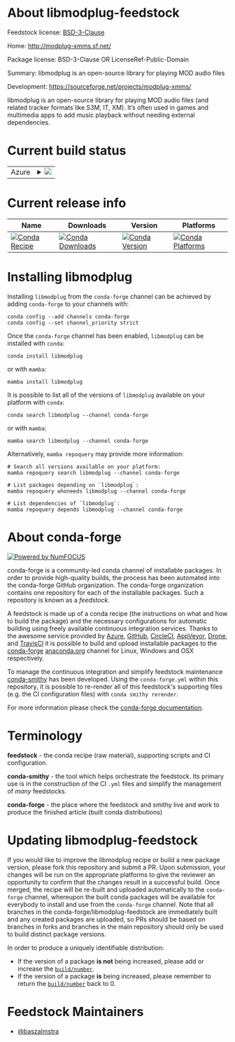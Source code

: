 About libmodplug-feedstock
==========================

Feedstock license: [BSD-3-Clause](https://github.com/conda-forge/libmodplug-feedstock/blob/main/LICENSE.txt)

Home: http://modplug-xmms.sf.net/

Package license: BSD-3-Clause OR LicenseRef-Public-Domain

Summary: libmodplug is an open-source library for playing MOD audio files

Development: https://sourceforge.net/projects/modplug-xmms/

libmodplug is an open-source library for playing MOD audio files (and related tracker formats like S3M, IT, XM). It’s often used in games and multimedia apps to add music playback without needing external dependencies.

Current build status
====================


<table>
    
  <tr>
    <td>Azure</td>
    <td>
      <details>
        <summary>
          <a href="https://dev.azure.com/conda-forge/feedstock-builds/_build/latest?definitionId=25511&branchName=main">
            <img src="https://dev.azure.com/conda-forge/feedstock-builds/_apis/build/status/libmodplug-feedstock?branchName=main">
          </a>
        </summary>
        <table>
          <thead><tr><th>Variant</th><th>Status</th></tr></thead>
          <tbody><tr>
              <td>linux_64</td>
              <td>
                <a href="https://dev.azure.com/conda-forge/feedstock-builds/_build/latest?definitionId=25511&branchName=main">
                  <img src="https://dev.azure.com/conda-forge/feedstock-builds/_apis/build/status/libmodplug-feedstock?branchName=main&jobName=linux&configuration=linux%20linux_64_" alt="variant">
                </a>
              </td>
            </tr><tr>
              <td>osx_64</td>
              <td>
                <a href="https://dev.azure.com/conda-forge/feedstock-builds/_build/latest?definitionId=25511&branchName=main">
                  <img src="https://dev.azure.com/conda-forge/feedstock-builds/_apis/build/status/libmodplug-feedstock?branchName=main&jobName=osx&configuration=osx%20osx_64_" alt="variant">
                </a>
              </td>
            </tr><tr>
              <td>win_64</td>
              <td>
                <a href="https://dev.azure.com/conda-forge/feedstock-builds/_build/latest?definitionId=25511&branchName=main">
                  <img src="https://dev.azure.com/conda-forge/feedstock-builds/_apis/build/status/libmodplug-feedstock?branchName=main&jobName=win&configuration=win%20win_64_" alt="variant">
                </a>
              </td>
            </tr>
          </tbody>
        </table>
      </details>
    </td>
  </tr>
</table>

Current release info
====================

| Name | Downloads | Version | Platforms |
| --- | --- | --- | --- |
| [![Conda Recipe](https://img.shields.io/badge/recipe-libmodplug-green.svg)](https://anaconda.org/conda-forge/libmodplug) | [![Conda Downloads](https://img.shields.io/conda/dn/conda-forge/libmodplug.svg)](https://anaconda.org/conda-forge/libmodplug) | [![Conda Version](https://img.shields.io/conda/vn/conda-forge/libmodplug.svg)](https://anaconda.org/conda-forge/libmodplug) | [![Conda Platforms](https://img.shields.io/conda/pn/conda-forge/libmodplug.svg)](https://anaconda.org/conda-forge/libmodplug) |

Installing libmodplug
=====================

Installing `libmodplug` from the `conda-forge` channel can be achieved by adding `conda-forge` to your channels with:

```
conda config --add channels conda-forge
conda config --set channel_priority strict
```

Once the `conda-forge` channel has been enabled, `libmodplug` can be installed with `conda`:

```
conda install libmodplug
```

or with `mamba`:

```
mamba install libmodplug
```

It is possible to list all of the versions of `libmodplug` available on your platform with `conda`:

```
conda search libmodplug --channel conda-forge
```

or with `mamba`:

```
mamba search libmodplug --channel conda-forge
```

Alternatively, `mamba repoquery` may provide more information:

```
# Search all versions available on your platform:
mamba repoquery search libmodplug --channel conda-forge

# List packages depending on `libmodplug`:
mamba repoquery whoneeds libmodplug --channel conda-forge

# List dependencies of `libmodplug`:
mamba repoquery depends libmodplug --channel conda-forge
```


About conda-forge
=================

[![Powered by
NumFOCUS](https://img.shields.io/badge/powered%20by-NumFOCUS-orange.svg?style=flat&colorA=E1523D&colorB=007D8A)](https://numfocus.org)

conda-forge is a community-led conda channel of installable packages.
In order to provide high-quality builds, the process has been automated into the
conda-forge GitHub organization. The conda-forge organization contains one repository
for each of the installable packages. Such a repository is known as a *feedstock*.

A feedstock is made up of a conda recipe (the instructions on what and how to build
the package) and the necessary configurations for automatic building using freely
available continuous integration services. Thanks to the awesome service provided by
[Azure](https://azure.microsoft.com/en-us/services/devops/), [GitHub](https://github.com/),
[CircleCI](https://circleci.com/), [AppVeyor](https://www.appveyor.com/),
[Drone](https://cloud.drone.io/welcome), and [TravisCI](https://travis-ci.com/)
it is possible to build and upload installable packages to the
[conda-forge](https://anaconda.org/conda-forge) [anaconda.org](https://anaconda.org/)
channel for Linux, Windows and OSX respectively.

To manage the continuous integration and simplify feedstock maintenance
[conda-smithy](https://github.com/conda-forge/conda-smithy) has been developed.
Using the ``conda-forge.yml`` within this repository, it is possible to re-render all of
this feedstock's supporting files (e.g. the CI configuration files) with ``conda smithy rerender``.

For more information please check the [conda-forge documentation](https://conda-forge.org/docs/).

Terminology
===========

**feedstock** - the conda recipe (raw material), supporting scripts and CI configuration.

**conda-smithy** - the tool which helps orchestrate the feedstock.
                   Its primary use is in the construction of the CI ``.yml`` files
                   and simplify the management of *many* feedstocks.

**conda-forge** - the place where the feedstock and smithy live and work to
                  produce the finished article (built conda distributions)


Updating libmodplug-feedstock
=============================

If you would like to improve the libmodplug recipe or build a new
package version, please fork this repository and submit a PR. Upon submission,
your changes will be run on the appropriate platforms to give the reviewer an
opportunity to confirm that the changes result in a successful build. Once
merged, the recipe will be re-built and uploaded automatically to the
`conda-forge` channel, whereupon the built conda packages will be available for
everybody to install and use from the `conda-forge` channel.
Note that all branches in the conda-forge/libmodplug-feedstock are
immediately built and any created packages are uploaded, so PRs should be based
on branches in forks and branches in the main repository should only be used to
build distinct package versions.

In order to produce a uniquely identifiable distribution:
 * If the version of a package **is not** being increased, please add or increase
   the [``build/number``](https://docs.conda.io/projects/conda-build/en/latest/resources/define-metadata.html#build-number-and-string).
 * If the version of a package **is** being increased, please remember to return
   the [``build/number``](https://docs.conda.io/projects/conda-build/en/latest/resources/define-metadata.html#build-number-and-string)
   back to 0.

Feedstock Maintainers
=====================

* [@baszalmstra](https://github.com/baszalmstra/)

